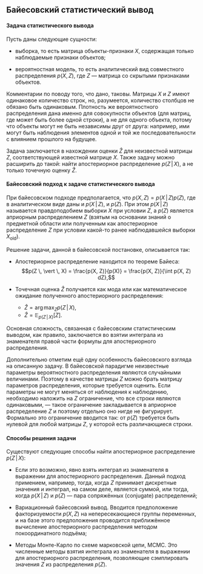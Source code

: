 ## Байесовский статистический вывод

#### Задача статистического вывода

Пусть даны следующие сущности:

* выборка, то есть матрица объекты-признаки $X$, содержащая только наблюдаемые признаки объектов;

* вероятностная модель, то есть аналитический вид совместного распределения $p(X, Z)$, где $Z$ — матрица со скрытыми признаками объектов.

Комментарии по поводу того, что дано, таковы. Матрицы $X$ и $Z$ имеют одинаковое количество строк, но, разумеется, количество столбцов не обязано быть одинаковым. Плотность же вероятностного распределения дана именно для совокупности объектов (для матриц, где может быть более одной строки), а не для одного объекта, потому что объекты могут не быть независимы друг от друга: например, ими могут быть наблюдения элементов одной и той же последовательности с влиянием прошлого на будущее.

Задача заключается в нахождении оценки $\hat{Z}$ для неизвестной матрицы $Z$, соответствующей известной матрице $X$. Также задачу можно расширить до такой: найти апостериорное распределение $p(Z \, \vert \, X)$, а не только точечную оценку $\hat{Z}$.

#### Байесовский подход к задаче статистического вывода

При байесовском подходе предполагается, что $p(X, Z) = p(X \, \vert \, Z) p(Z)$, где в аналитическом виде даны и $p(X \, \vert \, Z)$, и $p(Z)$. При этом $p(X \, \vert \, Z)$ называется правдоподобием выборки $X$ при условии $Z$, а $p(Z)$ является априорным распределением $Z$ (взятым на основании знаний о предметной области или полученным как апостериорное распределение $Z$ при условии какой-то ранее наблюдавшейся выборки $X_\mathrm{old}$).

Решение задачи, данной в байесовской постановке, описывается так:

* Апостериорное распределение находится по теореме Байеса:
$$p(Z \, \vert \, X) = \frac{p(X, Z)}{p(X)} = \frac{p(X, Z)}{\int p(X, Z) dZ},$$

* Точечная оценка $\hat{Z}$ получается как мода или как математическое ожидание полученного апостериорного распределения:
    - $\hat{Z} = \arg \max_Z p(Z \, \vert \, X)$,
    - $\hat{Z} = \mathbb{E}_{p(Z \, \vert \, X)}[Z]$.
    
Основная сложность, связанная с байесовским статистическим выводом, как правило, заключается во взятии интеграла из знаменателя правой части формулы для апостериорного распределения.

Дополнительно отметим ещё одну особенность байесовского взгляда на описанную задачу. В байесовской парадигме неизвестные параметры вероятностного распределения являются случайными величинами. Поэтому в качестве матрицы $Z$ можно брать матрицу параметров распределения, которые требуется оценить. Если параметры не могут меняться от наблюдения к наблюдению, необходимо наложить на $Z$ ограничение, что все строки являются одинаковыми, — такое ограничение закладывается в априорное распределение $Z$ и поэтому отдельно оно нигде не фигурирует. Формально это ограничение вводится так: от $p(Z)$ требуется быть нулевой для любой матрицы $Z$, у которой есть различающиеся строки. 

#### Способы решения задачи

Существуют следующие способы найти апостериорное распределение $p(Z \, \vert \, X)$:

* Если это возможно, явно взять интеграл из знаменателя в выражении для апостериорного распределения. Данный подход примением, например, тогда, когда $Z$ принимает дискретные значения и интеграл, на самом деле, является суммой, или тогда, когда $p(X \, \vert \, Z)$ и $p(Z)$ — пара сопряжённых (conjugate) распределений;

* Вариационный байесовский вывод. Вводится предположение факторизуемости $p(X, Z)$ на непересекающиеся группы переменных, и на базе этого предположения проводится приближённое вычисление апостериорного распределения методом покоординатного подъёма;

* Методы Монте-Карло по схеме марковской цепи, MCMC. Это численные методы взятия интеграла из знаменателя в выражении для апостериорного распределения, позволяющие сэмплировать значения $Z$ из распределения $p(Z)$.
